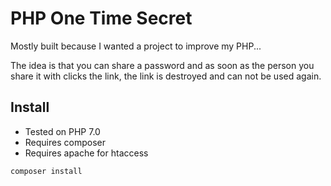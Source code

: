 # PHP One Time Secret

Mostly built because I wanted a project to improve my PHP...

The idea is that you can share a password and as soon as the person you share it with clicks the link, the link is destroyed and can not be used again.

## Install
- Tested on PHP 7.0
- Requires composer
- Requires apache for htaccess

```
composer install
```
